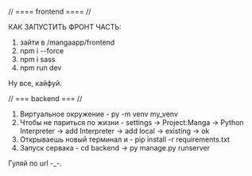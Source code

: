 // ==== frontend ==== //

КАК ЗАПУСТИТЬ ФРОНТ ЧАСТЬ: 
1. зайти в /mangaapp/frontend
2. npm i --force
3. npm i sass
4. npm run dev

Ну все, кайфуй.


// === backend === //
1. Виртуальное окружение - py -m venv my_venv
2. Чтобы не париться по жизни - settings -> Project:Manga ->
    Python Interpreter -> add Interpreter -> add local -> existing -> ok
3. Открываешь новый терминал и - pip install -r requirements.txt
4. Запуск сервака - cd backend -> py manage.py runserver

Гуляй по url -_-.